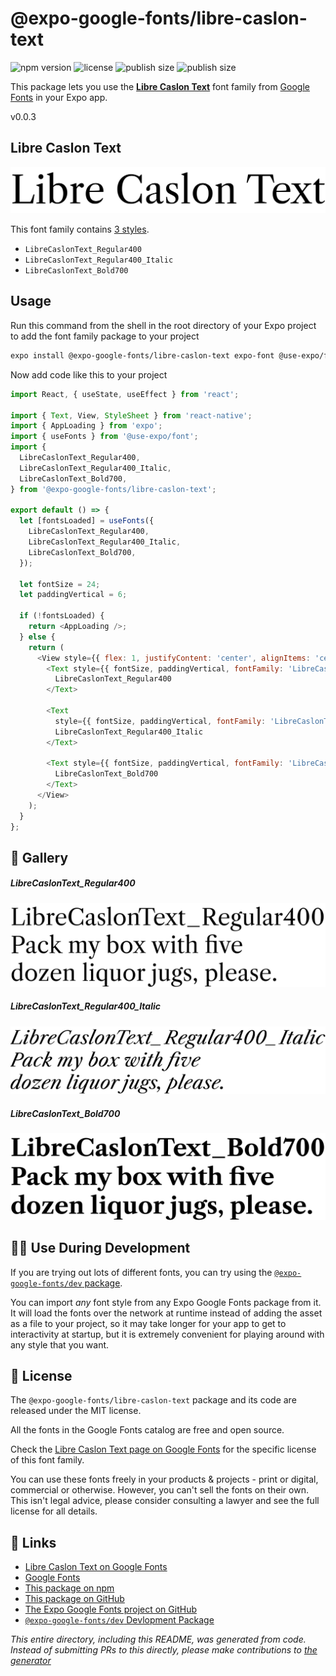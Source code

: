 # @expo-google-fonts/libre-caslon-text

![npm version](https://flat.badgen.net/npm/v/@expo-google-fonts/libre-caslon-text)
![license](https://flat.badgen.net/github/license/expo/google-fonts)
![publish size](https://flat.badgen.net/packagephobia/install/@expo-google-fonts/libre-caslon-text)
![publish size](https://flat.badgen.net/packagephobia/publish/@expo-google-fonts/libre-caslon-text)

This package lets you use the [**Libre Caslon Text**](https://fonts.google.com/specimen/Libre+Caslon+Text) font family from [Google Fonts](https://fonts.google.com/) in your Expo app.

v0.0.3

## Libre Caslon Text

![Libre Caslon Text](./font-family.png)

This font family contains [3 styles](#-gallery).

- `LibreCaslonText_Regular400`
- `LibreCaslonText_Regular400_Italic`
- `LibreCaslonText_Bold700`

## Usage

Run this command from the shell in the root directory of your Expo project to add the font family package to your project
```sh
expo install @expo-google-fonts/libre-caslon-text expo-font @use-expo/font
```

Now add code like this to your project
```js
import React, { useState, useEffect } from 'react';

import { Text, View, StyleSheet } from 'react-native';
import { AppLoading } from 'expo';
import { useFonts } from '@use-expo/font';
import {
  LibreCaslonText_Regular400,
  LibreCaslonText_Regular400_Italic,
  LibreCaslonText_Bold700,
} from '@expo-google-fonts/libre-caslon-text';

export default () => {
  let [fontsLoaded] = useFonts({
    LibreCaslonText_Regular400,
    LibreCaslonText_Regular400_Italic,
    LibreCaslonText_Bold700,
  });

  let fontSize = 24;
  let paddingVertical = 6;

  if (!fontsLoaded) {
    return <AppLoading />;
  } else {
    return (
      <View style={{ flex: 1, justifyContent: 'center', alignItems: 'center' }}>
        <Text style={{ fontSize, paddingVertical, fontFamily: 'LibreCaslonText_Regular400' }}>
          LibreCaslonText_Regular400
        </Text>

        <Text
          style={{ fontSize, paddingVertical, fontFamily: 'LibreCaslonText_Regular400_Italic' }}>
          LibreCaslonText_Regular400_Italic
        </Text>

        <Text style={{ fontSize, paddingVertical, fontFamily: 'LibreCaslonText_Bold700' }}>
          LibreCaslonText_Bold700
        </Text>
      </View>
    );
  }
};

```

## 🔡 Gallery

##### LibreCaslonText_Regular400
![LibreCaslonText_Regular400](./bf61a45047b0948452918933bf02a0c550f66b703720c33a588f9d912c930525.ttf.png)

##### LibreCaslonText_Regular400_Italic
![LibreCaslonText_Regular400_Italic](./9127e87ed024695b4753bfa734aa694e4e7ca57ec318f8e69856ba19b8bbd8d6.ttf.png)

##### LibreCaslonText_Bold700
![LibreCaslonText_Bold700](./5b9e7454ac79e153edca85178361ae1f5f7e9de7ade1e87c1bc514bdbd0baa5a.ttf.png)


## 👩‍💻 Use During Development

If you are trying out lots of different fonts, you can try using the [`@expo-google-fonts/dev` package](https://github.com/expo/google-fonts/tree/master/font-packages/dev#readme).

You can import *any* font style from any Expo Google Fonts package from it. It will load the fonts
over the network at runtime instead of adding the asset as a file to your project, so it may take longer
for your app to get to interactivity at startup, but it is extremely convenient
for playing around with any style that you want.

## 📖 License

The `@expo-google-fonts/libre-caslon-text` package and its code are released under the MIT license.

All the fonts in the Google Fonts catalog are free and open source.

Check the [Libre Caslon Text page on Google Fonts](https://fonts.google.com/specimen/Libre+Caslon+Text) for the specific license of this font family.

You can use these fonts freely in your products & projects - print or digital, commercial or otherwise. However, you can't sell the fonts on their own. This isn't legal advice, please consider consulting a lawyer and see the full license for all details.

## 🔗 Links

- [Libre Caslon Text on Google Fonts](https://fonts.google.com/specimen/Libre+Caslon+Text)
- [Google Fonts](https://fonts.google.com/)
- [This package on npm](https://www.npmjs.com/package/@expo-google-fonts/libre-caslon-text)
- [This package on GitHub](https://github.com/expo/google-fonts/tree/master/font-packages/libre-caslon-text)
- [The Expo Google Fonts project on GitHub](https://github.com/expo/google-fonts)
- [`@expo-google-fonts/dev` Devlopment Package](https://github.com/expo/google-fonts/tree/master/font-packages/dev)


*This entire directory, including this README, was generated from code. Instead of submitting PRs to this directly, please make contributions to [the generator](https://github.com/expo/google-fonts/tree/master/packages/generator)*
